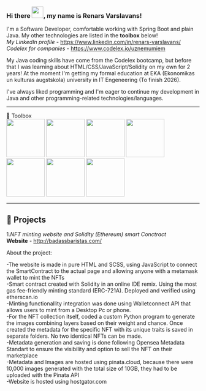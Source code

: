 ### Hi there <img src="https://raw.githubusercontent.com/MartinHeinz/MartinHeinz/master/wave.gif" width="30px">, my name is Renars Varslavans!

I'm a Software Developer, comfortable working with Spring Boot and plain Java. My other technologies are listed in the **toolbox** below!<br>
*My LinkedIn profile* - <https://www.linkedin.com/in/renars-varslavans/><br>
*Codelex for companies* - <https://www.codelex.io/uznemumiem><br>

My Java coding skills have come from the Codelex bootcamp, but before that I was learning about HTML/CSS/JavaScript/Solidity on my own for 2 years!
At the moment I'm getting my formal education at EKA (Ekonomikas un kulturas augstskola) university in IT Engeneering (To finish 2026).

I've always liked programming and I'm eager to continue my development in Java and other programming-related technologies/languages.

---

🧰 Toolbox<br>
<img src="https://user-images.githubusercontent.com/71130454/199997428-12039052-f3a0-4d27-adf3-847b284ce17f.svg" width="100" height="100">
<img src="https://user-images.githubusercontent.com/71130454/199998175-53ca6f18-fab6-4213-9f6d-5abe7817746a.svg" width="100" height="100">
<img src="https://user-images.githubusercontent.com/71130454/199998267-971be351-7e15-4893-a6fc-e1ba38e82745.svg" width="100" height="100">
<img src="https://user-images.githubusercontent.com/71130454/199998870-21db0e74-ce50-48c6-8367-917d9e256f7e.svg" width="100" height="100">
<img src="https://user-images.githubusercontent.com/71130454/199998373-2443b413-c78c-4244-9e75-95780ce7305e.svg" width="100" height="100">
<img src="https://user-images.githubusercontent.com/71130454/199998424-f39ed472-195b-4dc2-83cb-b375f1a02936.svg" width="100" height="100">
<img src="https://user-images.githubusercontent.com/71130454/199998468-13ca5356-55cc-47c7-92d9-2866fc2e3ac3.svg" width="100" height="100">

---
## 📘 Projects

1.*NFT minting website and Solidity (Ethereum) smart Conctract*<br>
**Website** - <http://badassbaristas.com/>

 About the project:
 
 -The website is made in pure HTML and SCSS, using JavaScript to connect the SmartContract to the actual page and allowing anyone with a metamask wallet to mint the NFTs<br>
 -Smart contract created with Solidity in an online IDE remix. Using the most gas fee-friendly minting standard (ERC-721A). Deployed and verified using etherscan.io<br>
 -Minting functionallity integration was done using Walletconnect API that allows users to mint from a Desktop Pc or phone.<br>
 -For the NFT collection itself, coded a custom Python program to generate the images combining layers based on their weight and chance. Once created the metadata for the specific NFT with its unique traits is saved in separate folders. No two identical NFTs can be made.<br>
 -Metadata generation and saving is done following Opensea Metadata Standart to ensure the visibility and option to sell the NFT on their marketplace<br>
 -Metadata and Images are hosted using pinata.cloud, because there were 10,000 images generated with the total size of 10GB, they had to be uploaded with the Pinata API<br>
 -Website is hosted using hostgator.com<br>
 
